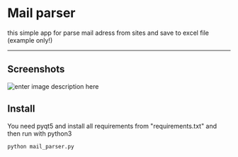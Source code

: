 Mail parser
===================


this simple app for parse mail adress from sites and save to excel file
(example only!)

----------


Screenshots
-------------
![enter image description here](https://i.imgur.com/fHbngqN.png)

## Install ##
You need pyqt5 and install all requirements from "requirements.txt" and then run with python3 
```python
python mail_parser.py
```

